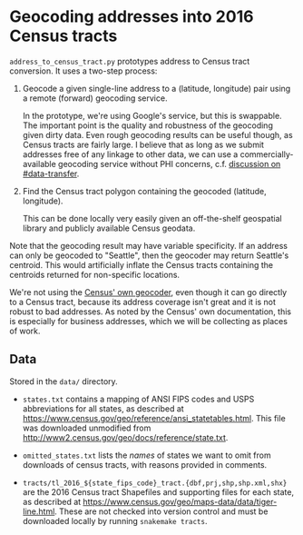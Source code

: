 # Geocoding addresses into 2016 Census tracts

`address_to_census_tract.py` prototypes address to Census tract conversion.  It uses a two-step process:

1. Geocode a given single-line address to a (latitude, longitude) pair using a
   remote (forward) geocoding service.
   
   In the prototype, we're using Google's service, but this is swappable.  The
   important point is the quality and robustness of the geocoding given dirty
   data.  Even rough geocoding results can be useful though, as Census tracts
   are fairly large.  I believe that as long as we submit addresses free of
   any linkage to other data, we can use a commercially-available geocoding
   service without PHI concerns, c.f.  [discussion on
   #data-transfer](https://seattle-flu-study.slack.com/archives/CDTUFFQCU/p1544570425008700).

2. Find the Census tract polygon containing the geocoded (latitude, longitude).

   This can be done locally very easily given an off-the-shelf geospatial
   library and publicly available Census geodata.

Note that the geocoding result may have variable specificity.  If an address
can only be geocoded to "Seattle", then the geocoder may return Seattle's
centroid.  This would artificially inflate the Census tracts containing the
centroids returned for non-specific locations.

We're not using the [Census' own
geocoder](https://www.census.gov/geo/maps-data/data/geocoder.html), even
though it can go directly to a Census tract, because its address coverage
isn't great and it is not robust to bad addresses. As noted by the Census' own
documentation, this is especially for business addresses, which we will be
collecting as places of work.

## Data

Stored in the `data/` directory.

* `states.txt` contains a mapping of ANSI FIPS codes and USPS abbreviations for
  all states, as described at
  <https://www.census.gov/geo/reference/ansi_statetables.html>.  This file was
  downloaded unmodified from
  <http://www2.census.gov/geo/docs/reference/state.txt>.

* `omitted_states.txt` lists the _names_ of states we want to omit from
  downloads of census tracts, with reasons provided in comments.

* `tracts/tl_2016_${state_fips_code}_tract.{dbf,prj,shp,shp.xml,shx}` are the
  2016 Census tract Shapefiles and supporting files for each state, as
  described at <https://www.census.gov/geo/maps-data/data/tiger-line.html>.
  These are not checked into version control and must be downloaded locally by
  running `snakemake tracts`.
